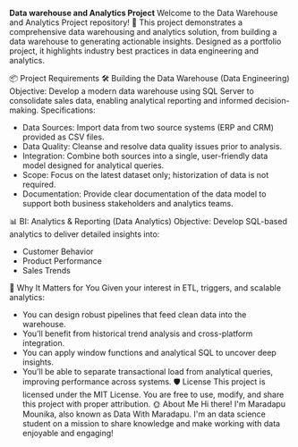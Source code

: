 **Data warehouse and Analytics Project**
Welcome to the Data Warehouse and Analytics Project repository! 🚀
This project demonstrates a comprehensive data warehousing and analytics solution, from building a data warehouse to generating actionable insights. Designed as a portfolio project, it highlights industry best practices in data engineering and analytics.

📦 Project Requirements
🛠️ Building the Data Warehouse (Data Engineering)
Objective:
Develop a modern data warehouse using SQL Server to consolidate sales data, enabling analytical reporting and informed decision-making.
Specifications:
- Data Sources: Import data from two source systems (ERP and CRM) provided as CSV files.
- Data Quality: Cleanse and resolve data quality issues prior to analysis.
- Integration: Combine both sources into a single, user-friendly data model designed for analytical queries.
- Scope: Focus on the latest dataset only; historization of data is not required.
- Documentation: Provide clear documentation of the data model to support both business stakeholders and analytics teams.

📊 BI: Analytics & Reporting (Data Analytics)
Objective:
Develop SQL-based analytics to deliver detailed insights into:
- Customer Behavior
- Product Performance
- Sales Trends

🚀 Why It Matters for You
Given your interest in ETL, triggers, and scalable analytics:
- You can design robust pipelines that feed clean data into the warehouse.
- You’ll benefit from historical trend analysis and cross-platform integration.
- You can apply window functions and analytical SQL to uncover deep insights.
- You’ll be able to separate transactional load from analytical queries, improving performance across systems.
🛡️ License
This project is licensed under the MIT License.
You are free to use, modify, and share this project with proper attribution.
🌞 About Me
Hi there! I'm Maradapu Mounika, also known as Data With Maradapu.
I'm an data science student on a mission to share knowledge and make working with data enjoyable and engaging!




